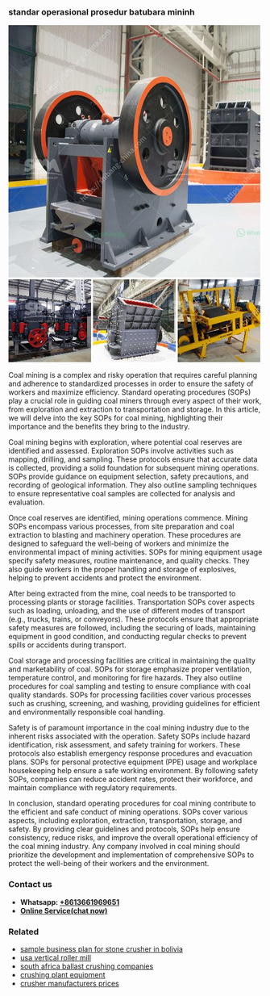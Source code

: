 <h3>standar operasional prosedur batubara mininh</h3><img src='1708323026.jpg' alt=''><p>Coal mining is a complex and risky operation that requires careful planning and adherence to standardized processes in order to ensure the safety of workers and maximize efficiency. Standard operating procedures (SOPs) play a crucial role in guiding coal miners through every aspect of their work, from exploration and extraction to transportation and storage. In this article, we will delve into the key SOPs for coal mining, highlighting their importance and the benefits they bring to the industry.</p><p>Coal mining begins with exploration, where potential coal reserves are identified and assessed. Exploration SOPs involve activities such as mapping, drilling, and sampling. These protocols ensure that accurate data is collected, providing a solid foundation for subsequent mining operations. SOPs provide guidance on equipment selection, safety precautions, and recording of geological information. They also outline sampling techniques to ensure representative coal samples are collected for analysis and evaluation.</p><p>Once coal reserves are identified, mining operations commence. Mining SOPs encompass various processes, from site preparation and coal extraction to blasting and machinery operation. These procedures are designed to safeguard the well-being of workers and minimize the environmental impact of mining activities. SOPs for mining equipment usage specify safety measures, routine maintenance, and quality checks. They also guide workers in the proper handling and storage of explosives, helping to prevent accidents and protect the environment.</p><p>After being extracted from the mine, coal needs to be transported to processing plants or storage facilities. Transportation SOPs cover aspects such as loading, unloading, and the use of different modes of transport (e.g., trucks, trains, or conveyors). These protocols ensure that appropriate safety measures are followed, including the securing of loads, maintaining equipment in good condition, and conducting regular checks to prevent spills or accidents during transport.</p><p>Coal storage and processing facilities are critical in maintaining the quality and marketability of coal. SOPs for storage emphasize proper ventilation, temperature control, and monitoring for fire hazards. They also outline procedures for coal sampling and testing to ensure compliance with coal quality standards. SOPs for processing facilities cover various processes such as crushing, screening, and washing, providing guidelines for efficient and environmentally responsible coal handling.</p><p>Safety is of paramount importance in the coal mining industry due to the inherent risks associated with the operation. Safety SOPs include hazard identification, risk assessment, and safety training for workers. These protocols also establish emergency response procedures and evacuation plans. SOPs for personal protective equipment (PPE) usage and workplace housekeeping help ensure a safe working environment. By following safety SOPs, companies can reduce accident rates, protect their workforce, and maintain compliance with regulatory requirements.</p><p>In conclusion, standard operating procedures for coal mining contribute to the efficient and safe conduct of mining operations. SOPs cover various aspects, including exploration, extraction, transportation, storage, and safety. By providing clear guidelines and protocols, SOPs help ensure consistency, reduce risks, and improve the overall operational efficiency of the coal mining industry. Any company involved in coal mining should prioritize the development and implementation of comprehensive SOPs to protect the well-being of their workers and the environment.</p><h3>Contact us</h3><ul><li><strong>Whatsapp:&nbsp;<a href="https://wa.me/8613661969651">+8613661969651</a></strong></li><li><a href="https://swt.shibang-china.com/?git&amp;zhl&amp;standar operasional prosedur batubara mininh"><strong>Online Service(chat now)</strong></a></li></ul><h3>Related</h3><ul><li><a href='sample business plan for stone crusher in bolivia.md'>sample business plan for stone crusher in bolivia</a></li><li><a href='usa vertical roller mill.md'>usa vertical roller mill</a></li><li><a href='south africa ballast crushing companies.md'>south africa ballast crushing companies</a></li><li><a href='crushing plant equipment.md'>crushing plant equipment</a></li><li><a href='crusher manufacturers prices.md'>crusher manufacturers prices</a></li></ul>